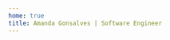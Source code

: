 ```yaml
---
home: true
title: Amanda Gonsalves | Software Engineer
---
```


<Header />
<Home title="Amanda Gonsalves" description="I'm a Software Engineer with 5+ years of experience based in Brazil. I'm specialized in backend and blockchain development, with a strong track record in building scalable decentralized applications (dApps) and secure payment integrations. I’ve been working remotely since the start of my career. Since beginning my journey in 2020, I’ve focused on continuous learning and growth, taking on side projects to strengthen my skills. Since then, I’ve gained valuable hands-on experience working remotely on complex systems and integrations. Now, I am dedicated to deepening my expertise and contributing to innovative software solutions as I continue to build my career in the remote work environment." background="/assets/images/geometric.jpg" />
<About />
<Projects />
<Contact />
<Footer />